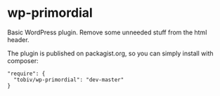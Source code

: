# wp-primordial
Basic WordPress plugin. Remove some unneeded stuff from the html header.

The plugin is published on packagist.org, so you can simply install with composer:

    "require": {
      "tobiv/wp-primordial": "dev-master"
    }
